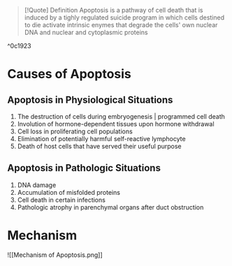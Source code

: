 
>[!Quote] Definition
>Apoptosis is a pathway of cell death that is induced by a tighly regulated suicide program in which cells destined to die activate intrinsic enymes that degrade the cells' own nuclear DNA and nuclear and cytoplasmic proteins

^0c1923

# Causes of Apoptosis

## Apoptosis in Physiological Situations
1. The destruction of cells during embryogenesis | programmed cell death
2. Involution of hormone-dependent tissues upon hormone withdrawal
3. Cell loss in proliferating cell populations
4. Elimination of potentially harmful self-reactive lymphocyte
5. Death of host cells that have served their useful purpose

## Apoptosis in Pathologic Situations
1. DNA damage
2. Accumulation of misfolded proteins
3. Cell death in certain infections
4. Pathologic atrophy in parenchymal organs after duct obstruction

# Mechanism
![[Mechanism of Apoptosis.png]]